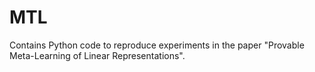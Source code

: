 # MTL

Contains Python code to reproduce experiments in the paper "Provable Meta-Learning of Linear Representations".

